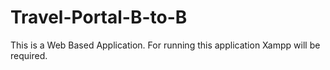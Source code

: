 # Travel-Portal-B-to-B
This is a Web Based Application. For running this application Xampp will be required.
